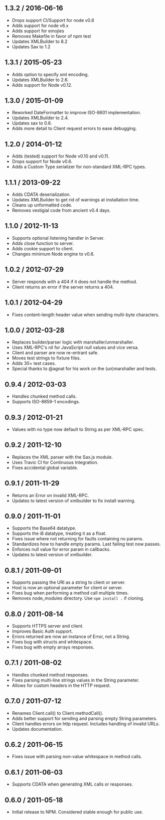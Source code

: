 ## 1.3.2 / 2016-06-16

 * Drops support CI/Support for node v0.8
 * Adds support for node v6.x
 * Adds support for emojies
 * Removes Makefile in favor of npm test
 * Updates XMLBuilder to 8.2
 * Updates Sax to 1.2

## 1.3.1 / 2015-05-23

 * Adds option to specify xml encoding.
 * Updates XMLBuilder to 2.6.
 * Adds support for Node v0.12.

## 1.3.0 / 2015-01-09

 * Reworked DateFormatter to improve ISO-8601 implementation.
 * Updates XMLBuilder to 2.4.
 * Updates sax to 0.6.
 * Adds more detail to Client request errors to ease debugging.

## 1.2.0 / 2014-01-12

 * Adds (tested) support for Node v0.10 and v0.11.
 * Drops support for Node v0.6.
 * Adds a Custom Type serializer for non-standard XML-RPC types.

## 1.1.1 / 2013-09-22

 * Adds CDATA deserialization.
 * Updates XMLBuilder to get rid of warnings at installation time.
 * Cleans up unformatted code.
 * Removes vestigial code from ancient v0.4 days.

## 1.1.0 / 2012-11-13

 * Supports optional listening handler in Server.
 * Adds close function to server.
 * Adds cookie support to client.
 * Changes minimum Node engine to v0.6.

## 1.0.2 / 2012-07-29

 * Server responds with a 404 if it does not handle the method.
 * Client returns an error if the server returns a 404.

## 1.0.1 / 2012-04-29

 * Fixes content-length header value when sending multi-byte characters.

## 1.0.0 / 2012-03-28

 * Replaces builder/parser logic with marshaller/unmarshaller.
 * Uses XML-RPC's nil for JavaScript null values and vice versa.
 * Client and parser are now re-entrant safe.
 * Moves test strings to fixture files.
 * Adds 30+ test cases.
 * Special thanks to @agnat for his work on the (un)marshaller and tests.

## 0.9.4 / 2012-03-03

 * Handles chunked method calls.
 * Supports ISO-8859-1 encodings.

## 0.9.3 / 2012-01-21

 * Values with no type now default to String as per XML-RPC spec.

## 0.9.2 / 2011-12-10

 * Replaces the XML parser with the Sax.js module.
 * Uses Travic CI for Continuous Integration.
 * Fixes accidental global variable.

## 0.9.1 / 2011-11-29

 * Returns an Error on invalid XML-RPC.
 * Updates to latest version of xmlbuilder to fix install warning.

## 0.9.0 / 2011-11-01

 * Supports the Base64 datatype.
 * Supports the i8 datatype, treating it as a float.
 * Fixes issue where not returning for faults containing no params.
 * Standardizes how to handle empty params. Last failing test now passes.
 * Enforces null value for error param in callbacks.
 * Updates to latest version of xmlbuilder.

## 0.8.1 / 2011-09-01

 * Supports passing the URI as a string to client or server.
 * Host is now an optional parameter for client or server.
 * Fixes bug when performing a method call multiple times.
 * Removes node_modules directory. Use `npm install .` if cloning.

## 0.8.0 / 2011-08-14

 * Supports HTTPS server and client.
 * Improves Basic Auth support.
 * Errors returned are now an instance of Error, not a String.
 * Fixes bug with structs and whitespace.
 * Fixes bug with empty arrays responses.

## 0.7.1 / 2011-08-02

 * Handles chunked method responses.
 * Fixes parsing multi-line strings values in the String parameter.
 * Allows for custom headers in the HTTP request.

## 0.7.0 / 2011-07-12

 * Renames Client.call() to Client.methodCall().
 * Adds better support for sending and parsing empty String parameters.
 * Client handles errors on http request. Includes handling of invalid URLs.
 * Updates documentation.

## 0.6.2 / 2011-06-15

 * Fixes issue with parsing non-value whitespace in method calls.

## 0.6.1 / 2011-06-03

  * Supports CDATA when generating XML calls or responses.

## 0.6.0 / 2011-05-18

  * Initial release to NPM. Considered stable enough for public use.


